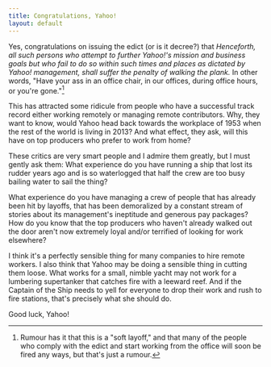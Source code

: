 ```yaml
---
title: Congratulations, Yahoo!
layout: default
---
```


Yes, congratulations on issuing the edict (or is it decree?) that *Henceforth, all such persons who attempt to further Yahoo!'s mission and business goals but who fail to do so within such times and places as dictated by Yahoo! management, shall suffer the penalty of walking the plank.* In other words, "Have your ass in an office chair, in our offices, during office hours, or you're gone."[^rumour]

[^rumour]: Rumour has it that this is a "soft layoff," and that many of the people who comply with the edict and start working from the office will soon be fired any ways, but that's just a rumour.

This has attracted some ridicule from people who have a successful track record either working remotely or managing remote contributors. Why, they want to know, would Yahoo head back towards the workplace of 1953 when the rest of the world is living in 2013? And what effect, they ask, will this have on top producers who prefer to work from home?

These critics are very smart people and I admire them greatly, but I must gently ask them: What experience do you have running a ship that lost its rudder years ago and is so waterlogged that half the crew are too busy bailing water to sail the thing?

What experience do you have managing a crew of people that has already been hit by layoffs, that has been demoralized by a constant stream of stories about its management's ineptitude and generous pay packages? How do you know that the top producers who haven't already walked out the door aren't now extremely loyal and/or terrified of looking for work elsewhere?

I think it's a perfectly sensible thing for many companies to hire remote workers. I also think that Yahoo may be doing a sensible thing in cutting them loose. What works for a small, nimble yacht may not work for a lumbering supertanker that catches fire with a leeward reef. And if the Captain of the Ship needs to yell for everyone to drop their work and rush to fire stations, that's precisely what she should do.

Good luck, Yahoo!